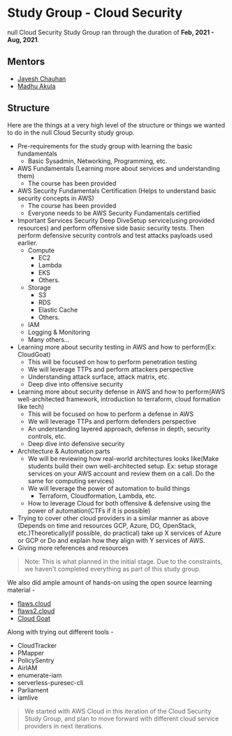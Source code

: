 # Study Group - Cloud Security
null Cloud Security Study Group ran through the duration of **Feb, 2021 - Aug, 2021**.

## Mentors
- [Jayesh Chauhan](https://www.linkedin.com/in/jayeshsch/)
- [Madhu Akula](https://www.linkedin.com/in/madhuakula/)

## Structure
Here are the things at a very high level of the structure or things we wanted to do in the null Cloud Security study group.

- Pre-requirements for the study group with learning the basic fundamentals
    - Basic Sysadmin, Networking, Programming, etc.
- AWS Fundamentals (Learning more about services and understanding them)
    - The course has been provided
- AWS Security Fundamentals Certification (Helps to understand basic security concepts in AWS)
    - The course has been provided
    - Everyone needs to be AWS Security Fundamentals certified
- Important Services Security Deep DiveSetup service(using provided resources) and perform offensive side basic security tests. Then perform defensive security controls and test attacks payloads used earlier.
    - Compute
        - EC2
        - Lambda
        - EKS
        - Others.
    - Storage
        - S3
        - RDS
        - Elastic Cache
        - Others.
    - IAM
    - Logging & Monitoring
    - Many others...
- Learning more about security testing in AWS and how to perform(Ex: CloudGoat)
    - This will be focused on how to perform penetration testing
    - We will leverage TTPs and perform attackers perspective
    - Understanding attack surface, attack matrix, etc.
    - Deep dive into offensive security
- Learning more about security defense in AWS and how to perform(AWS well-architected framework, introduction to terraform, cloud formation like tech)
    - This will be focused on how to perform a defense in AWS
    - We will leverage TTPs and perform defenders perspective
    - An understanding layered approach, defense in depth, security controls, etc.
    - Deep dive into defensive security
- Architecture & Automation parts
    - We will be reviewing how real-world architectures looks like(Make students build their own well-architected setup. Ex: setup storage services on your AWS account and review them on a call. Do the same for computing services)
    - We will leverage the power of automation to build things
        - Terraform, Cloudformation, Lambda, etc.
    - How to leverage Cloud for both offensive & defensive using the power of automation(CTFs if it is possible)
- Trying to cover other cloud providers in a similar manner as above (Depends on time and resources GCP, Azure, DO, OpenStack, etc.)Theoretically(if possible, do practical) take up X services of Azure or GCP or Do and explain how they align with Y services of AWS.
- Giving more references and resources

> Note: This is what planned in the initial stage. Due to the constraints, we haven't completed everything as part of this study group.

We also did ample amount of hands-on using the open source learning material - 
- [flaws.cloud](http://flaws.cloud/)
- [flaws2.cloud](http://flaws2.cloud/)
- [Cloud Goat](https://github.com/RhinoSecurityLabs/cloudgoat)

Along with trying out different tools -
- CloudTracker
- PMapper
- PolicySentry
- AirIAM
- enumerate-iam
- serverless-puresec-cli
- Parliament    
- iamlive

> We started with AWS Cloud in this iteration of the Cloud Security Study Group, and plan to move forward with different cloud service providers in next iterations.
